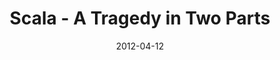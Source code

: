 ---
layout:       talk
title:        "Scala - A Tragedy in Two Parts"
location:     "CodeSlice, Belfast"
date:         2012-04-12
presentation: "http://speakerdeck.com/u/kouphax/p/scala-a-tragedy-in-two-parts"
video:        "https://vimeo.com/40255430"
categories: [Scala]
---